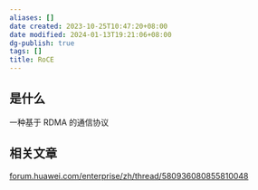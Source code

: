 ```yaml
---
aliases: []
date created: 2023-10-25T10:47:20+08:00
date modified: 2024-01-13T19:21:06+08:00
dg-publish: true
tags: []
title: RoCE
---
```


## 是什么
一种基于 RDMA 的通信协议
## 相关文章
[forum.huawei.com/enterprise/zh/thread/580936080855810048](https://forum.huawei.com/enterprise/zh/thread/580936080855810048)